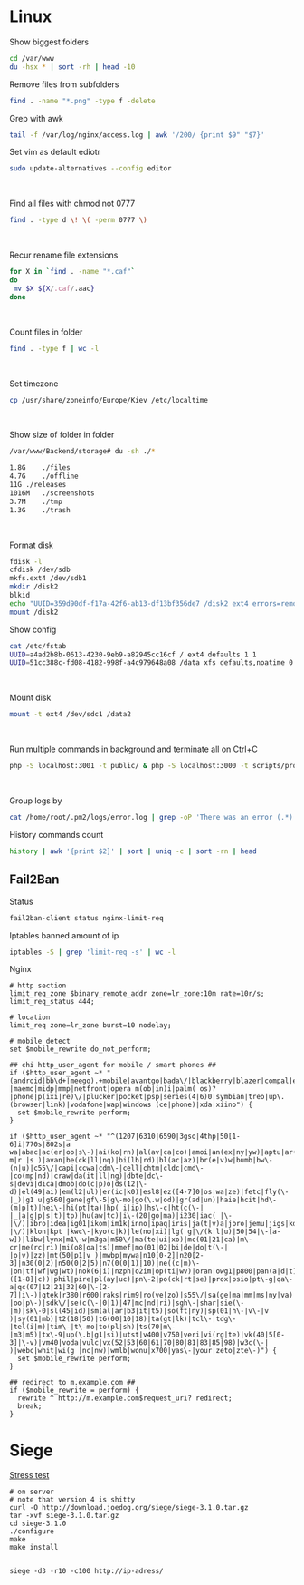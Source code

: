 # Linux

Show biggest folders
```bash
cd /var/www
du -hsx * | sort -rh | head -10
```

Remove files from subfolders
```bash
find . -name "*.png" -type f -delete
```

Grep with awk
```bash
tail -f /var/log/nginx/access.log | awk '/200/ {print $9" "$7}'
```

Set vim as default ediotr
```bash
sudo update-alternatives --config editor
```
<br>

Find all files with chmod not 0777
```bash
find . -type d \! \( -perm 0777 \)
```
<br>

Recur rename file extensions
```bash
for X in `find . -name "*.caf"` 
do
 mv $X ${X/.caf/.aac}
done
```
<br>

Count files in folder
```bash
find . -type f | wc -l
```
<br>

Set timezone
```bash
cp /usr/share/zoneinfo/Europe/Kiev /etc/localtime
```
<br>

Show size of folder in folder
```bash
/var/www/Backend/storage# du -sh ./*

1.8G	./files
4.7G	./offline
11G	./releases
1016M	./screenshots
3.7M	./tmp
1.3G	./trash
```
<br>

Format disk
```bash
fdisk -l
cfdisk /dev/sdb
mkfs.ext4 /dev/sdb1
mkdir /disk2
blkid
echo "UUID=359d90df-f17a-42f6-ab13-df13bf356de7 /disk2 ext4 errors=remount-ro 0 1" >> /etc/fstab
mount /disk2
```

Show config
```bash
cat /etc/fstab
UUID=a4ad2b8b-0613-4230-9eb9-a82945cc16cf / ext4 defaults 1 1
UUID=51cc388c-fd08-4182-998f-a4c979648a08 /data xfs defaults,noatime 0 2
```
<br>

Mount disk
```bash
mount -t ext4 /dev/sdc1 /data2
```
<br>

Run multiple commands in background and terminate all on Ctrl+C
```bash
php -S localhost:3001 -t public/ & php -S localhost:3000 -t scripts/proxy/ & redis-server; fg
```
<br>

Group logs by
```bash
cat /home/root/.pm2/logs/error.log | grep -oP 'There was an error (.*)'
```

History commands count
```bash
history | awk '{print $2}' | sort | uniq -c | sort -rn | head
```

## Fail2Ban
Status
```bash
fail2ban-client status nginx-limit-req
```

Iptables banned amount of ip
```bash
iptables -S | grep 'limit-req -s' | wc -l
```

Nginx
```
# http section
limit_req_zone $binary_remote_addr zone=lr_zone:10m rate=10r/s;
limit_req_status 444;

# location
limit_req zone=lr_zone burst=10 nodelay;

# mobile detect
set $mobile_rewrite do_not_perform;
 
## chi http_user_agent for mobile / smart phones ##
if ($http_user_agent ~* "(android|bb\d+|meego).+mobile|avantgo|bada\/|blackberry|blazer|compal|elaine|fennec|hiptop|iemobile|ip(hone|od)|iris|kindle|lge |maemo|midp|mmp|netfront|opera m(ob|in)i|palm( os)?|phone|p(ixi|re)\/|plucker|pocket|psp|series(4|6)0|symbian|treo|up\.(browser|link)|vodafone|wap|windows (ce|phone)|xda|xiino") {
  set $mobile_rewrite perform;
}
 
if ($http_user_agent ~* "^(1207|6310|6590|3gso|4thp|50[1-6]i|770s|802s|a wa|abac|ac(er|oo|s\-)|ai(ko|rn)|al(av|ca|co)|amoi|an(ex|ny|yw)|aptu|ar(ch|go)|as(te|us)|attw|au(di|\-m|r |s )|avan|be(ck|ll|nq)|bi(lb|rd)|bl(ac|az)|br(e|v)w|bumb|bw\-(n|u)|c55\/|capi|ccwa|cdm\-|cell|chtm|cldc|cmd\-|co(mp|nd)|craw|da(it|ll|ng)|dbte|dc\-s|devi|dica|dmob|do(c|p)o|ds(12|\-d)|el(49|ai)|em(l2|ul)|er(ic|k0)|esl8|ez([4-7]0|os|wa|ze)|fetc|fly(\-|_)|g1 u|g560|gene|gf\-5|g\-mo|go(\.w|od)|gr(ad|un)|haie|hcit|hd\-(m|p|t)|hei\-|hi(pt|ta)|hp( i|ip)|hs\-c|ht(c(\-| |_|a|g|p|s|t)|tp)|hu(aw|tc)|i\-(20|go|ma)|i230|iac( |\-|\/)|ibro|idea|ig01|ikom|im1k|inno|ipaq|iris|ja(t|v)a|jbro|jemu|jigs|kddi|keji|kgt( |\/)|klon|kpt |kwc\-|kyo(c|k)|le(no|xi)|lg( g|\/(k|l|u)|50|54|\-[a-w])|libw|lynx|m1\-w|m3ga|m50\/|ma(te|ui|xo)|mc(01|21|ca)|m\-cr|me(rc|ri)|mi(o8|oa|ts)|mmef|mo(01|02|bi|de|do|t(\-| |o|v)|zz)|mt(50|p1|v )|mwbp|mywa|n10[0-2]|n20[2-3]|n30(0|2)|n50(0|2|5)|n7(0(0|1)|10)|ne((c|m)\-|on|tf|wf|wg|wt)|nok(6|i)|nzph|o2im|op(ti|wv)|oran|owg1|p800|pan(a|d|t)|pdxg|pg(13|\-([1-8]|c))|phil|pire|pl(ay|uc)|pn\-2|po(ck|rt|se)|prox|psio|pt\-g|qa\-a|qc(07|12|21|32|60|\-[2-7]|i\-)|qtek|r380|r600|raks|rim9|ro(ve|zo)|s55\/|sa(ge|ma|mm|ms|ny|va)|sc(01|h\-|oo|p\-)|sdk\/|se(c(\-|0|1)|47|mc|nd|ri)|sgh\-|shar|sie(\-|m)|sk\-0|sl(45|id)|sm(al|ar|b3|it|t5)|so(ft|ny)|sp(01|h\-|v\-|v )|sy(01|mb)|t2(18|50)|t6(00|10|18)|ta(gt|lk)|tcl\-|tdg\-|tel(i|m)|tim\-|t\-mo|to(pl|sh)|ts(70|m\-|m3|m5)|tx\-9|up(\.b|g1|si)|utst|v400|v750|veri|vi(rg|te)|vk(40|5[0-3]|\-v)|vm40|voda|vulc|vx(52|53|60|61|70|80|81|83|85|98)|w3c(\-| )|webc|whit|wi(g |nc|nw)|wmlb|wonu|x700|yas\-|your|zeto|zte\-)") {
  set $mobile_rewrite perform;
}
 
## redirect to m.example.com ##
if ($mobile_rewrite = perform) {
  rewrite ^ http://m.example.com$request_uri? redirect;
  break;
}
```

# Siege
[Stress test](https://www.joedog.org/siege-home/)

```
# on server
# note that version 4 is shitty
curl -O http://download.joedog.org/siege/siege-3.1.0.tar.gz
tar -xvf siege-3.1.0.tar.gz
cd siege-3.1.0
./configure
make
make install


siege -d3 -r10 -c100 http://ip-adress/

```

